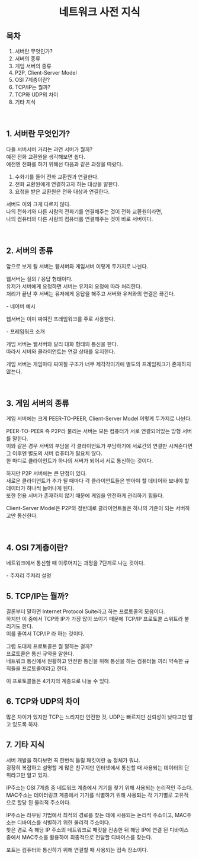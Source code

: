 # <center>**네트워크 사전 지식**<center/>

## 목차
1. 서버란 무엇인가?
2. 서버의 종류
3. 게임 서버의 종류
4. P2P, Client-Server Model
5. OSI 7계층이란?
6. TCP/IP는 뭘까?
7. TCP와 UDP의 차이
8. 기타 지식

<br/>

## 1. 서버란 무엇인가?
다들 서버서버 거리는 과연 서버가 뭘까? <br/>
예전 전화 교환원을 생각해보면 쉽다. <br/>
예전엔 전화를 하기 위해선 다음과 같은 과정을 따랐다.
   1. 수화기를 들어 전화 교환원과 연결한다.
   2. 전화 교환원에게 연결하고자 하는 대상을 말한다.
   3. 요청을 받은 교환원은 전화 대상과 연결한다.

서버도 이와 크게 다르지 않다. <br/>
나의 전화기와 다른 사람의 전화기를 연결해주는 것이 전화 교환원이라면,<br/>
나의 컴퓨터와 다른 사람의 컴퓨터를 연결해주는 것이 바로 서버이다.

<br/>

## 2. 서버의 종류
앞으로 보게 될 서버는 웹서버와 게임서버 이렇게 두가지로 나뉜다.

웹서버는 질의 / 응답 형태이다. <br/>
유저가 서버에게 요청하면 서버는 유저의 요청에 따라 처리한다.<br/>
처리가 끝난 후 서버는 유저에게 응답을 해주고 서버와 유저와의 연결은 끊긴다. <br/>

\- 네이버 예시

웹서버는 이미 짜여진 프레임워크를 주로 사용한다.

\- 프레임워크 소개

게임 서버는 웹서버와 달리 대화 형태의 통신을 한다.<br/>
따라서 서버와 클라이언트는 연결 상태를 유지한다.

게임 서버는 게임마다 짜여질 구조가 너무 제각각이기에 별도의 프레임워크가 존재하지 않는다.

<br/>

## 3. 게임 서버의 종류
게임 서버에는 크게 PEER-TO-PEER, Client-Server Model 이렇게 두가지로 나뉜다.

PEER-TO-PEER 즉 P2P라 불리는 서버는 모든 컴퓨터가 서로 연결되어있는 망형 서버를 말한다.<br/>
이와 같은 경우 서버의 부담을 각 클라이언트가 부담하기에 서로간의 연결만 시켜준다면 그 이후엔 별도의 서버 컴퓨터가 필요치 않다.<br/>
한 마디로 클라이언트가 하나의 서버가 되어서 서로 통신하는 것이다.

하지만 P2P 서버에는 큰 단점이 있다. <br/>
새로운 클라이언트가 추가 될 때마다 각 클라이언트들은 받아야 할 데티어와 보내야 할 데이터가 하나씩 늘어나게 된다.<br/>
또한 전용 서버가 존재하지 않기 때문에 게임을 안전하게 관리하기 힘들다.

Client-Server Model은 P2P와 정반대로 클라이언트들은 하나의 기준이 되는 서버하고만 통신한다.

<br/>

## 4. OSI 7계층이란?
네트워크에서 통신할 때 이루어지는 과정을 7단계로 나눈 것이다.

\- 주저리 주저리 설명

## 5. TCP/IP는 뭘까?
결론부터 말하면 Internet Protocol Suite라고 하는 프로토콜의 모음이다.<br/>
하지만 이 중에서 TCP와 IP가 가장 많이 쓰이기 때문에 TCP/IP 프로토콜 스위트라 불리기도 한다.<br/>
이를 줄여서 TCP/IP 라 하는 것이다.

그럼 도대체 프로토콜은 뭘 말하는 걸까?<br/>
프로토콜은 통신 규약을 말한다.<br/>
네트워크 통신에서 원활하고 안전한 통신을 위해 통신을 하는 컴퓨터들 끼리 약속한 규칙들을 프로토콜이라고 한다.

이 프로토콜들은 4가지의 계층으로 나눌 수 있다.

## 6. TCP와 UDP의 차이
많은 차이가 있지만 TCP는 느리지만 안전한 것, UDP는 빠르지만 신뢰성이 낮다고만 알고 있도록 하자.

## 7. 기타 지식
서버 개발을 하다보면 꼭 한번씩 들릴 패킷이란 놈 정체가 뭐냐.<br/>
굉장히 복잡하고 설명할 게 많은 친구지만 인터넷에서 통신할 때 사용되는 데이터의 단위라고만 알고 있자.

IP주소는 OSI 7계층 중 네트워크 계층에서 기기를 찾기 위해 사용되는 논리적인 주소다.<br/>
MAC주소는 데이터링크 계층에서 기기를 식별하기 위해 사용되는 각 기기별로 고유적으로 할당 된 물리적 주소이다.

IP주소는 라우팅 기법에서 최적의 경로를 찾는 데에 사용되는 논리적 주소이고, MAC주소는 디바이스를 식별하기 위한 물리적 주소이다.<br/>
찾은 경로 즉 해당 IP 주소의 네트워크로 패킷을 전송한 뒤 해당 IP에 연결 된 디바이스 중에서 MAC주소를 활용하여 최종적으로 전달할 디바이스를 찾는다.

포트는 컴퓨터와 통신하기 위해 연결할 때 사용되는 접속 장소이다.